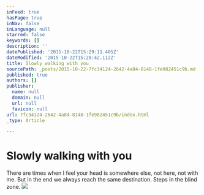 ```yaml
---
inFeed: true
hasPage: true
inNav: false
inLanguage: null
starred: false
keywords: []
description: ''
datePublished: '2015-10-22T15:29:11.405Z'
dateModified: '2015-10-22T15:28:42.112Z'
title: Slowly walking with you
sourcePath: _posts/2015-10-22-7fc34124-2642-4a84-8148-1fe982451c9b.md
published: true
authors: []
publisher:
  name: null
  domain: null
  url: null
  favicon: null
url: 7fc34124-2642-4a84-8148-1fe982451c9b/index.html
_type: Article

---
```

# Slowly walking with you

There are times when I feel your head is somewhere else, not here, not with me. But in the end we always reach the same destination. Steps in the blind zone. ![](https://the-grid-user-content.s3-us-west-2.amazonaws.com/8317eb8c-b9b8-46e9-b1b1-260ffecbd60c.jpg)
